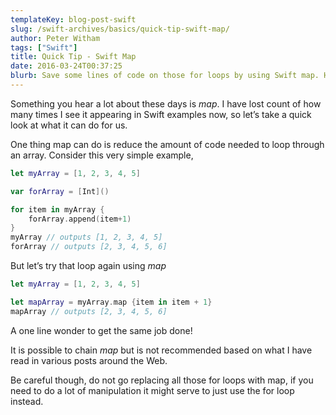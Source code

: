 ```yaml
---
templateKey: blog-post-swift
slug: /swift-archives/basics/quick-tip-swift-map/
author: Peter Witham
tags: ["Swift"]
title: Quick Tip - Swift Map
date: 2016-03-24T00:37:25
blurb: Save some lines of code on those for loops by using Swift map. Here is a quick example of how you can reduce code and maybe increase readability.
---
```


Something you hear a lot about these days is _map_. I have lost count of how many times I see it appearing in Swift examples now, so let’s take a quick look at what it can do for us.

One thing map can do is reduce the amount of code needed to loop through an array. Consider this very simple example,

``` swift
let myArray = [1, 2, 3, 4, 5]

var forArray = [Int]()

for item in myArray {
    forArray.append(item+1)
}
myArray // outputs [1, 2, 3, 4, 5]
forArray // outputs [2, 3, 4, 5, 6]
```

But let’s try that loop again using _map_

``` swift
let myArray = [1, 2, 3, 4, 5]

let mapArray = myArray.map {item in item + 1}
mapArray // outputs [2, 3, 4, 5, 6]
```

A one line wonder to get the same job done!

It is possible to chain _map_ but is not recommended based on what I have read in various posts around the Web.

Be careful though, do not go replacing all those for loops with map, if you need to do a lot of manipulation it might serve to just use the for loop instead.
